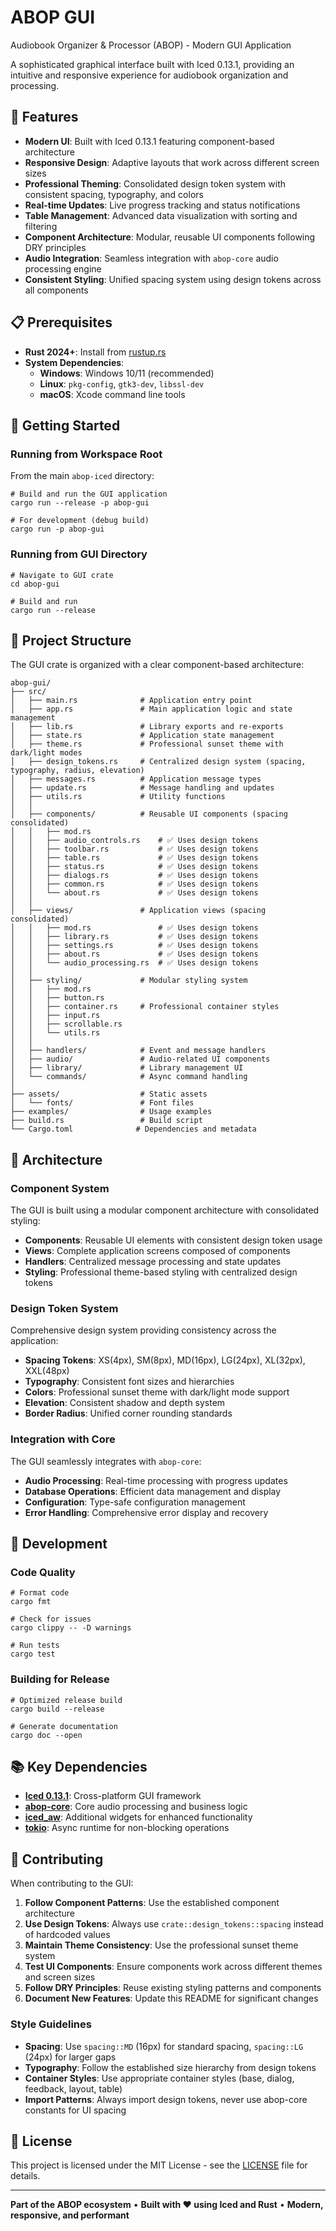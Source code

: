 # ABOP GUI

Audiobook Organizer & Processor (ABOP) - Modern GUI Application

A sophisticated graphical interface built with Iced 0.13.1, providing an intuitive and responsive experience for audiobook organization and processing.

## 🚀 Features

- **Modern UI**: Built with Iced 0.13.1 featuring component-based architecture
- **Responsive Design**: Adaptive layouts that work across different screen sizes
- **Professional Theming**: Consolidated design token system with consistent spacing, typography, and colors
- **Real-time Updates**: Live progress tracking and status notifications
- **Table Management**: Advanced data visualization with sorting and filtering
- **Component Architecture**: Modular, reusable UI components following DRY principles
- **Audio Integration**: Seamless integration with `abop-core` audio processing engine
- **Consistent Styling**: Unified spacing system using design tokens across all components

## 📋 Prerequisites

- **Rust 2024+**: Install from [rustup.rs](https://rustup.rs/)
- **System Dependencies**:
  - **Windows**: Windows 10/11 (recommended)
  - **Linux**: `pkg-config`, `gtk3-dev`, `libssl-dev`
  - **macOS**: Xcode command line tools

## 🚀 Getting Started

### Running from Workspace Root
From the main `abop-iced` directory:

```pwsh
# Build and run the GUI application
cargo run --release -p abop-gui

# For development (debug build)
cargo run -p abop-gui
```

### Running from GUI Directory
```pwsh
# Navigate to GUI crate
cd abop-gui

# Build and run
cargo run --release
```

## 📁 Project Structure

The GUI crate is organized with a clear component-based architecture:

```
abop-gui/
├── src/
│   ├── main.rs              # Application entry point
│   ├── app.rs               # Main application logic and state management
│   ├── lib.rs               # Library exports and re-exports
│   ├── state.rs             # Application state management
│   ├── theme.rs             # Professional sunset theme with dark/light modes
│   ├── design_tokens.rs     # Centralized design system (spacing, typography, radius, elevation)
│   ├── messages.rs          # Application message types
│   ├── update.rs            # Message handling and updates
│   ├── utils.rs             # Utility functions
│   │
│   ├── components/          # Reusable UI components (spacing consolidated)
│   │   ├── mod.rs
│   │   ├── audio_controls.rs    # ✅ Uses design tokens
│   │   ├── toolbar.rs           # ✅ Uses design tokens
│   │   ├── table.rs             # ✅ Uses design tokens
│   │   ├── status.rs            # ✅ Uses design tokens
│   │   ├── dialogs.rs           # ✅ Uses design tokens
│   │   ├── common.rs            # ✅ Uses design tokens
│   │   └── about.rs             # ✅ Uses design tokens
│   │
│   ├── views/               # Application views (spacing consolidated)
│   │   ├── mod.rs               # ✅ Uses design tokens
│   │   ├── library.rs           # ✅ Uses design tokens
│   │   ├── settings.rs          # ✅ Uses design tokens
│   │   ├── about.rs             # ✅ Uses design tokens
│   │   └── audio_processing.rs  # ✅ Uses design tokens
│   │
│   ├── styling/             # Modular styling system
│   │   ├── mod.rs
│   │   ├── button.rs
│   │   ├── container.rs     # Professional container styles
│   │   ├── input.rs
│   │   ├── scrollable.rs
│   │   └── utils.rs
│   │
│   ├── handlers/            # Event and message handlers
│   ├── audio/               # Audio-related UI components
│   ├── library/             # Library management UI
│   └── commands/            # Async command handling
│
├── assets/                  # Static assets
│   └── fonts/               # Font files
├── examples/                # Usage examples
├── build.rs                 # Build script
└── Cargo.toml              # Dependencies and metadata
```

## 🎨 Architecture

### Component System
The GUI is built using a modular component architecture with consolidated styling:
- **Components**: Reusable UI elements with consistent design token usage
- **Views**: Complete application screens composed of components
- **Handlers**: Centralized message processing and state updates
- **Styling**: Professional theme-based styling with centralized design tokens

### Design Token System
Comprehensive design system providing consistency across the application:
- **Spacing Tokens**: XS(4px), SM(8px), MD(16px), LG(24px), XL(32px), XXL(48px)
- **Typography**: Consistent font sizes and hierarchies
- **Colors**: Professional sunset theme with dark/light mode support
- **Elevation**: Consistent shadow and depth system
- **Border Radius**: Unified corner rounding standards

### Integration with Core
The GUI seamlessly integrates with `abop-core`:
- **Audio Processing**: Real-time processing with progress updates
- **Database Operations**: Efficient data management and display
- **Configuration**: Type-safe configuration management
- **Error Handling**: Comprehensive error display and recovery

## 🔧 Development

### Code Quality
```pwsh
# Format code
cargo fmt

# Check for issues
cargo clippy -- -D warnings

# Run tests
cargo test
```

### Building for Release
```pwsh
# Optimized release build
cargo build --release

# Generate documentation
cargo doc --open
```

## 📚 Key Dependencies

- **[Iced 0.13.1](https://github.com/iced-rs/iced)**: Cross-platform GUI framework
- **[abop-core](../abop-core/)**: Core audio processing and business logic
- **[iced_aw](https://github.com/iced-rs/iced_aw)**: Additional widgets for enhanced functionality
- **[tokio](https://tokio.rs/)**: Async runtime for non-blocking operations

## 🤝 Contributing

When contributing to the GUI:

1. **Follow Component Patterns**: Use the established component architecture
2. **Use Design Tokens**: Always use `crate::design_tokens::spacing` instead of hardcoded values
3. **Maintain Theme Consistency**: Use the professional sunset theme system
4. **Test UI Components**: Ensure components work across different themes and screen sizes
5. **Follow DRY Principles**: Reuse existing styling patterns and components
6. **Document New Features**: Update this README for significant changes

### Style Guidelines
- **Spacing**: Use `spacing::MD` (16px) for standard spacing, `spacing::LG` (24px) for larger gaps
- **Typography**: Follow the established size hierarchy from design tokens
- **Container Styles**: Use appropriate container styles (base, dialog, feedback, layout, table)
- **Import Patterns**: Always import design tokens, never use abop-core constants for UI spacing

## 📄 License

This project is licensed under the MIT License - see the [LICENSE](../LICENSE) file for details.

---

**Part of the ABOP ecosystem** • **Built with ❤️ using Iced and Rust** • **Modern, responsive, and performant**

